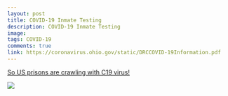 ```yaml
---
layout: post
title: COVID-19 Inmate Testing
description: COVID-19 Inmate Testing
image: 
tags: COVID-19
comments: true
link: https://coronavirus.ohio.gov/static/DRCCOVID-19Information.pdf
---
```

[So US prisons are crawling with C19 virus!](https://coronavirus.ohio.gov/static/DRCCOVID-19Information.pdf)

![](https://lh3.googleusercontent.com/QS1a9PQY6t3y4vepGCmBkAFB0QuNyFmG8rd98HouLy3V38rZbXqVn2dcR9dLBXJjHGWaLF5rKQ=w1280)
